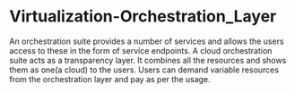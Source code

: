 Virtualization-Orchestration_Layer
==================================
An orchestration suite provides a number of services and allows the users access to these in the form of service endpoints.
A cloud orchestration suite acts as a transparency layer. It combines all the resources and shows them as one(a cloud) to the users. 
Users can demand variable resources from the orchestration layer and pay as per the usage.

